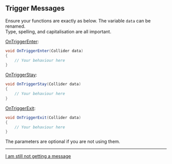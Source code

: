 ## Trigger Messages

Ensure your functions are exactly as below.
The variable `data` can be renamed.  
Type, spelling, and capitalisation are all important.

[OnTriggerEnter](https://docs.unity3d.com/ScriptReference/MonoBehaviour.OnTriggerEnter.html):
```csharp
void OnTriggerEnter(Collider data)
{
    // Your behaviour here
}
```

[OnTriggerStay](https://docs.unity3d.com/ScriptReference/MonoBehaviour.OnTriggerStay.html):
```csharp
void OnTriggerStay(Collider data)
{
    // Your behaviour here
}
```

[OnTriggerExit](https://docs.unity3d.com/ScriptReference/MonoBehaviour.OnTriggerExit.html):
```csharp
void OnTriggerExit(Collider data)
{
    // Your behaviour here
}
```

The parameters are optional if you are not using them.

---
[I am still not getting a message](3%20Trigger%20Matrix%203D.md)